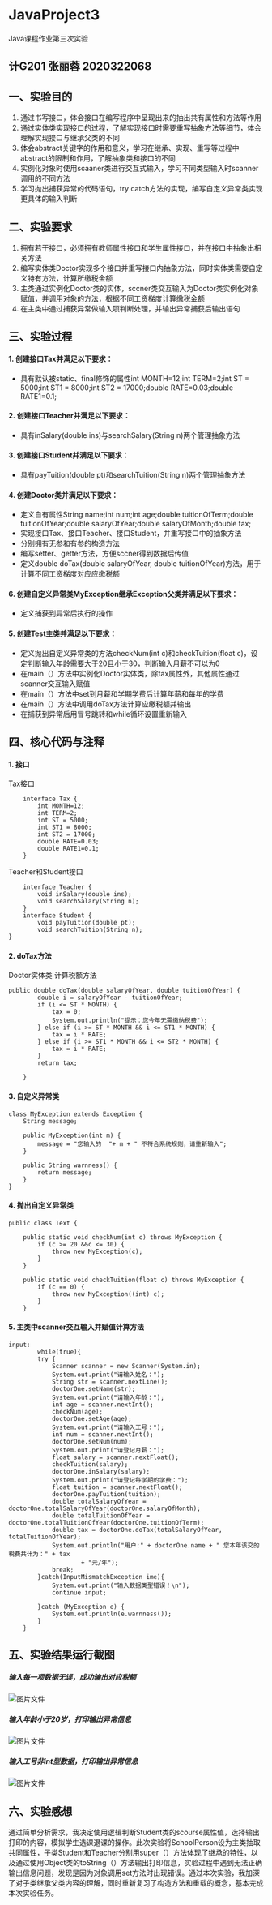 # JavaProject3
Java课程作业第三次实验

## 计G201 张丽蓉 2020322068

## 一、实验目的
1. 通过书写接口，体会接口在编写程序中呈现出来的抽出共有属性和方法等作用
2. 通过实体类实现接口的过程，了解实现接口时需要重写抽象方法等细节，体会理解实现接口与继承父类的不同
3. 体会abstract关键字的作用和意义，学习在继承、实现、重写等过程中abstract的限制和作用，了解抽象类和接口的不同
4. 实例化对象时使用scaaner类进行交互式输入，学习不同类型输入时scanner调用的不同方法
5. 学习抛出捕获异常的代码语句，try catch方法的实现，编写自定义异常类实现更具体的输入判断
## 二、实验要求
1. 拥有若干接口，必须拥有教师属性接口和学生属性接口，并在接口中抽象出相关方法
2. 编写实体类Doctor实现多个接口并重写接口内抽象方法，同时实体类需要自定义特有方法，计算所缴税金额
3. 主类通过实例化Doctor类的实体，sccner类交互输入为Doctor类实例化对象赋值，并调用对象的方法，根据不同工资梯度计算缴税金额
4. 在主类中通过捕获异常做输入项判断处理，并输出异常捕获后输出语句
## 三、实验过程
#### 1. 创建接口Tax并满足以下要求：
- 具有默认被static、final修饰的属性int MONTH=12;int TERM=2;int ST = 5000;int ST1 = 8000;int ST2 = 17000;double RATE=0.03;double RATE1=0.1;
#### 2. 创建接口Teacher并满足以下要求：
- 具有inSalary(double ins)与searchSalary(String n)两个管理抽象方法
#### 3. 创建接口Student并满足以下要求：
- 具有payTuition(double pt)和searchTuition(String n)两个管理抽象方法
#### 4. 创建Doctor类并满足以下要求：
- 定义自有属性String name;int num;int age;double tuitionOfTerm;double tuitionOfYear;double salaryOfYear;double salaryOfMonth;double tax;
- 实现接口Tax、接口Teacher、接口Student，并重写接口中的抽象方法
- 分别拥有无参和有参的构造方法
- 编写setter、getter方法，方便sccner得到数据后传值
- 定义double doTax(double salaryOfYear, double tuitionOfYear)方法，用于计算不同工资梯度对应应缴税额
#### 6. 创建自定义异常类MyException继承Exception父类并满足以下要求：
- 定义捕获到异常后执行的操作
#### 5. 创建Test主类并满足以下要求：
- 定义抛出自定义异常类的方法checkNum(int c)和checkTuition(float c)，设定判断输入年龄需要大于20且小于30，判断输入月薪不可以为0
- 在main（）方法中实例化Doctor实体类，除tax属性外，其他属性通过scanner交互输入赋值
- 在main（）方法中set到月薪和学期学费后计算年薪和每年的学费
- 在main（）方法中调用doTax方法计算应缴税额并输出
- 在捕获到异常后用冒号跳转和while循环设置重新输入
## 四、核心代码与注释

#### 1. 接口
Tax接口
```
	interface Tax {
		int MONTH=12;
		int TERM=2;
		int ST = 5000;
		int ST1 = 8000;
		int ST2 = 17000;
		double RATE=0.03;
		double RATE1=0.1;
	}
```
Teacher和Student接口
```
	interface Teacher {
		void inSalary(double ins);
		void searchSalary(String n);
	}
	interface Student {
		void payTuition(double pt);
		void searchTuition(String n);
}

```
#### 2. doTax方法
Doctor实体类 计算税额方法
```
public double doTax(double salaryOfYear, double tuitionOfYear) {
		double i = salaryOfYear - tuitionOfYear;
		if (i <= ST * MONTH) {
			tax = 0;
			System.out.println("提示：您今年无需缴纳税费");
		} else if (i >= ST * MONTH && i <= ST1 * MONTH) {
			tax = i * RATE;
		} else if (i >= ST1 * MONTH && i <= ST2 * MONTH) {
			tax = i * RATE;
		}
		return tax;

	}
```
#### 3. 自定义异常类
```
class MyException extends Exception {
	String message;

	public MyException(int m) {
		message = "您输入的  "+ m + " 不符合系统规则，请重新输入";
	}

	public String warnness() {
		return message;
	}
}
```
#### 4. 抛出自定义异常类
```
public class Text {

	public static void checkNum(int c) throws MyException {
		if (c >= 20 &&c <= 30) {
			throw new MyException(c);
		}
	}

	public static void checkTuition(float c) throws MyException {
		if (c == 0) {
			throw new MyException((int) c);
		}
	}
```
#### 5. 主类中scanner交互输入并赋值计算方法
```
input:
		while(true){
		try {
			Scanner scanner = new Scanner(System.in);
			System.out.print("请输入姓名：");
			String str = scanner.nextLine();
			doctorOne.setName(str);
			System.out.print("请输入年龄：");
			int age = scanner.nextInt();
			checkNum(age);
			doctorOne.setAge(age);
			System.out.print("请输入工号：");
			int num = scanner.nextInt();
			doctorOne.setNum(num);
			System.out.print("请登记月薪：");
			float salary = scanner.nextFloat();
			checkTuition(salary);
			doctorOne.inSalary(salary);
			System.out.print("请登记每学期的学费：");
			float tuition = scanner.nextFloat();
			doctorOne.payTuition(tuition);
			double totalSalaryOfYear = doctorOne.totalSalaryOfYear(doctorOne.salaryOfMonth);
			double totalTuitionOfYear = doctorOne.totalTuitionOfYear(doctorOne.tuitionOfTerm);
			double tax = doctorOne.doTax(totalSalaryOfYear, totalTuitionOfYear);
			System.out.println("用户:" + doctorOne.name + " 您本年该交的税费共计为：" + tax
					+ "元/年");
			break;
		}catch(InputMismatchException ime){
			System.out.print("输入数据类型错误！\n");
			continue input; 
			
		}catch (MyException e) {
			System.out.println(e.warnness());
		}
	}                
```

## 五、实验结果运行截图

##### 输入每一项数据无误，成功输出对应税额

![图片文件](http://note.youdao.com/yws/public/resource/253bd04b7be5f80431825916d9afbaa8/xmlnote/WEBRESOURCE842a9d2208a055cc9d028a6671fe38ab/26)

##### 输入年龄小于20岁，打印输出异常信息

![图片文件](http://note.youdao.com/yws/public/resource/253bd04b7be5f80431825916d9afbaa8/xmlnote/WEBRESOURCE492b266291cfaa0cc0ea030a1cee4d77/29)
##### 输入工号非int型数据，打印输出异常信息

![图片文件](http://note.youdao.com/yws/public/resource/253bd04b7be5f80431825916d9afbaa8/xmlnote/WEBRESOURCEd5e69a7e349e32401b9ef414ab320a3c/31)
## 六、实验感想
通过简单分析需求，我决定使用逻辑判断Student类的scourse属性值，选择输出打印的内容，模拟学生选课退课的操作。此次实验将SchoolPerson设为主类抽取共同属性，子类Student和Teacher分别用super（）方法体现了继承的特性，以及通过使用Object类的toString（）方法输出打印信息，实验过程中遇到无法正确输出信息问题，发现是因为对象调用set方法时出现错误。通过本次实验，我加深了对子类继承父类内容的理解，同时重新复习了构造方法和重载的概念，基本完成本次实验任务。
